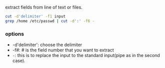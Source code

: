 extract fields from line of text or files.
```bash
cut -d'delimiter' -f1 input
grep /home /etc/passwd | cut -d':' -f6 -
```

### options
- -d'delimiter': choose the delimiter
- -f#: # is the field number that you want to extract
- `-`: this is to replace the input to the standard input(pipe as in the second case).